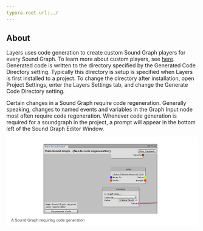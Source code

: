 ```yaml
---
typora-root-url:../
---
```


## About
Layers uses code generation to create custom Sound Graph players for every Sound Graph. To learn more about custom players, see [here](Sound-Graph-Playback). Generated code is written to the directory specified by the Generated Code Directory setting. Typically this directory is setup is specified when Layers is first installed to a project. To change the directory after installation, open Project Settings, enter the Layers Settings tab, and change the Generate Code Directory setting.

Certain changes in a Sound Graph require code regeneration. Generally speaking, changes to named events and variables in the Graph Input node most often require code regeneration. Whenever code generation is required for a soundgraph in the project, a prompt will appear in the bottom left of the Sound Graph Editor Window.

![CodeGenerationExample.png](IMG/CodeGenerationExample.png)
